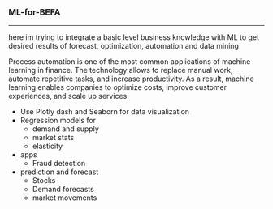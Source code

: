 ### ML-for-BEFA

---

here im trying to integrate a basic level business knowledge with ML to get desired results of forecast, optimization, automation and data mining

Process automation is one of the most common applications of machine learning in finance. The technology allows to replace manual work, automate repetitive tasks, and increase productivity. As a result, machine learning enables companies to optimize costs, improve customer experiences, and scale up services.

* Use Plotly dash and Seaborn for data visualization  
* Regression models for 
  * demand and supply
  * market stats
  * elasticity
* apps
  * Fraud detection 
* prediction and forecast
  * Stocks
  * Demand forecasts
  * market movements
